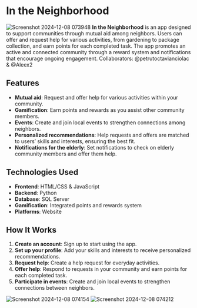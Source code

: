 # In the Neighborhood
![Screenshot 2024-12-08 073948](https://github.com/user-attachments/assets/f196f769-bb01-44f3-b776-20a55c9d0350)
**In the Neighborhood** is an app designed to support communities through mutual aid among neighbors. Users can offer and request help for various activities, from gardening to package collection, and earn points for each completed task. The app promotes an active and connected community through a reward system and notifications that encourage ongoing engagement.
Collaborators: @petrutoctavianciolac & @Aleex2
## Features

- **Mutual aid**: Request and offer help for various activities within your community.
- **Gamification**: Earn points and rewards as you assist other community members.
- **Events**: Create and join local events to strengthen connections among neighbors.
- **Personalized recommendations**: Help requests and offers are matched to users’ skills and interests, ensuring the best fit.
- **Notifications for the elderly**: Set notifications to check on elderly community members and offer them help.

## Technologies Used

- **Frontend**: HTML/CSS & JavaScript
- **Backend**: Python
- **Database**: SQL Server
- **Gamification**: Integrated points and rewards system
- **Platforms**: Website

## How It Works

1. **Create an account**: Sign up to start using the app.
2. **Set up your profile**: Add your skills and interests to receive personalized recommendations.
3. **Request help**: Create a help request for everyday activities.
4. **Offer help**: Respond to requests in your community and earn points for each completed task.
5. **Participate in events**: Create and join local events to strengthen connections between neighbors.

![Screenshot 2024-12-08 074154](https://github.com/user-attachments/assets/fc3b1c25-fbb8-459e-aaad-8016f21e3de4)
![Screenshot 2024-12-08 074212](https://github.com/user-attachments/assets/f7eb9fe3-6262-4706-9717-c1f70d2c766b)
